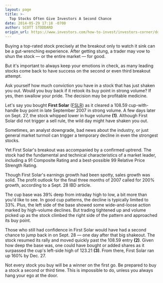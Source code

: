 ```yaml
---
layout: page
title: >-
  Top Stocks Often Give Investors A Second Chance
date: 2014-05-29 17:18 -0700
author: SCOTT STODDARD
origin_url: https://www.investors.com/how-to-invest/investors-corner/dont-give-up-too-soon-on-a-strong-stock
---
```





Buying a top-rated stock precisely at the breakout only to watch it sink can be a gut-wrenching experience. After getting stung, a trader may vow to shun the stock — or the entire market — for good.


But it's important to always keep your emotions in check, as many leading stocks come back to have success on the second or even third breakout attempt.


Ask yourself how much conviction you have in a stock that has just shaken you out. Would you buy back if it retook its buy point in strong volume? If yes, then swallow your pride. The decision may be profitable medicine.


Let's say you bought **First Solar** ([FSLR](https://research.investors.com/quote.aspx?symbol=FSLR)) as it cleared a 108.59 cup-with-handle buy point in late September 2007 in strong volume. A few days later on Sept. 27, the stock whipped lower in huge volume **(1)**. Although First Solar did not trigger a sell rule, the wild day might have shaken you out.


Sometimes, an analyst downgrade, bad news about the industry, or just general market turmoil can trigger a temporary decline in even the strongest stocks.


Yet First Solar's breakout was accompanied by a confirmed uptrend. The stock had the fundamental and technical characteristics of a market leader, including a 91 Composite Rating and a best-possible 99 Relative Price Strength Rating.


Though First Solar's earnings growth had been spotty, sales growth was solid. The profit outlook for the final three months of 2007 called for 200% growth, according to a Sept. 28 IBD article.


The cup base was 39% deep from intraday high to low, a bit more than you'd like to see. In good cup patterns, the decline is typically limited to 33%. Plus, the left side of the base showed some wide-and-loose action marked by high-volume declines. But trading tightened up and volume picked up as the stock climbed the right side of the pattern and approached its buy point.


Those who still had confidence in First Solar would have had a second chance to jump back in on Sept. 28 — one day after that big shakeout. The stock resumed its rally and moved quickly past the 108.59 entry **(2)**. Given how deep the base was, one could have bought or added shares as it surpassed the cup's left-side high of 123.21 **(3)**. From there, First Solar ran up 160% by Dec. 27.


Not every stock you buy will be a winner on the first go. Be prepared to buy a stock a second or third time. This is impossible to do, unless you always hang your ego at the door.




